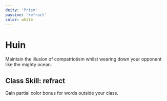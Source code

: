 ```yaml
---
deity: 'Prism'
passive: 'refract'
color: white
---
```


# Huin

Maintain the illusion of compatriotism whilst wearing down your opponent like the mighty ocean. 

## Class Skill: refract

Gain partial color bonus for words outside your class. 
